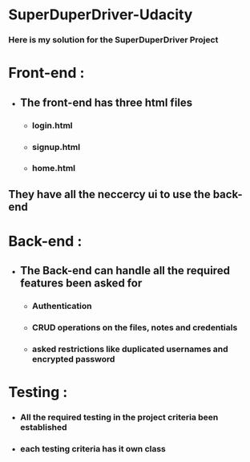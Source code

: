 ﻿# SuperDuperDriver-Udacity

### Here is my solution for the SuperDuperDriver Project

# Front-end : 

- ## The front-end has three html files
   - ### login.html
   - ### signup.html
   - ### home.html
## They have all the neccercy ui to use the back-end

# Back-end : 

- ## The Back-end can handle all the required features been asked for
    - ### Authentication
    - ### CRUD operations on the files, notes and credentials
    - ### asked restrictions like duplicated usernames and encrypted password 

# Testing :
 - ### All the required testing in the project criteria been established 
 - ### each testing criteria has it own class



